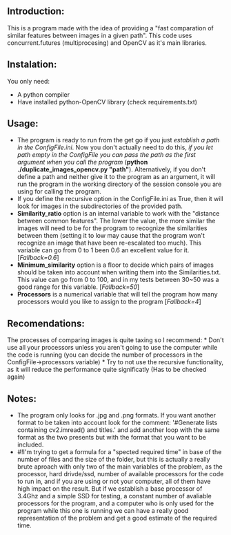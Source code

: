 ## Introduction:
This is a program made with the idea of providing a "fast comparation of similar features between images in a given path".
This code uses concurrent.futures (multiprocesing) and OpenCV as it's main libraries.

## Instalation:
You only need:
* A python compiler 
* Have installed python-OpenCV library (check requirements.txt)

## Usage:
* The program is ready to run from the get go if you just *establish a path in the ConfigFile.ini*. Now you don't actually need to do this, *if you let path empty in the ConfigFile you can pass the path as the first argument when you call the program* (**python ./duplicate_images_opencv.py "path"**). Alternatively, if you don't define a path and neither give it to the program as an argument, it will run the program in the working directory of the session console you are using for calling the program.
* If you define the recursive option in the ConfigFile.ini as True, then it will look for images in the subdirectories of the provided path.
* **Similarity_ratio** option is an internal variable to work with the "distance between common features". The lower the value, the more similar the images will need to be for the program to recognize the similarities between them (setting it to low may cause that the program won't recognize an image that have been re-escalated too much). This variable can go from 0 to 1 been 0.6 an excellent value for it. \[*Fallback=0.6*]
* **Minimum_similarity** option is a floor to decide which pairs of images should be taken into account when writing them into the Similarities.txt. This value can go from 0 to 100, and in my tests between 30~50 was a good range for this variable. \[*Fallback=50*]
* **Processors** is a numerical variable that will tell the program how many processors would you like to assign to the program \[*Fallback=4*]

## Recomendations:
The processes of comparing images is quite taxing so I recommend:
    * Don't use all your processors unless you aren't going to use the computer while the code is running (you can decide the number of processors in the ConfigFile->processors variable)
    * Try to not use the recursive functionality, as it will reduce the performance quite significatly (Has to be checked again)

## Notes:
* The program only looks for .jpg and .png formats. If you want another format to be taken into account look for the comment: '#Generate lists containing cv2.imread() and titles.' and add another loop with the same format as the two presents but with the format that you want to be included.
* #!I'm trying to get a formula for a "spected required time" in base of the number of files and the size of the folder, but this is actually a really brute aproach with only two of the main variables of the problem, as the processor, hard drivde/ssd, number of available processors for the code to run in, and if you are using or not your computer, all of them have high impact on the result. But if we establish a base processor of 3.4Ghz and a simple SSD for testing, a constant number of avaliable processors for the program, and a computer who is only used for the program while this one is running we can have a really good representation of the problem and get a good estimate of the required time.